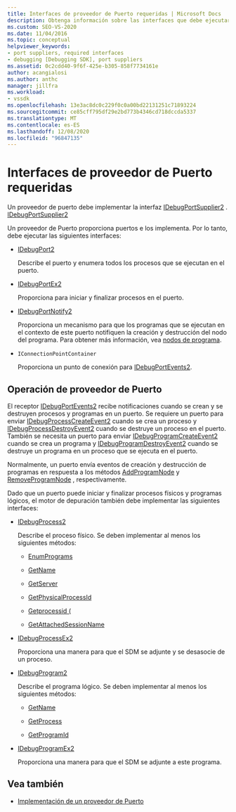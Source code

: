 ```yaml
---
title: Interfaces de proveedor de Puerto requeridas | Microsoft Docs
description: Obtenga información sobre las interfaces que debe ejecutar un proveedor de puerto. Un proveedor de Puerto proporciona puertos e los implementa.
ms.custom: SEO-VS-2020
ms.date: 11/04/2016
ms.topic: conceptual
helpviewer_keywords:
- port suppliers, required interfaces
- debugging [Debugging SDK], port suppliers
ms.assetid: 0c2cdd40-9f6f-425e-b305-858f7734161e
author: acangialosi
ms.author: anthc
manager: jillfra
ms.workload:
- vssdk
ms.openlocfilehash: 13e3ac8dc0c229f0c0a00bd22131251c71893224
ms.sourcegitcommit: ce85cff795df29e2bd773b4346cd718dccda5337
ms.translationtype: MT
ms.contentlocale: es-ES
ms.lasthandoff: 12/08/2020
ms.locfileid: "96847135"
---
```

# <a name="required-port-supplier-interfaces"></a>Interfaces de proveedor de Puerto requeridas
Un proveedor de puerto debe implementar la interfaz [IDebugPortSupplier2](../../extensibility/debugger/reference/idebugportsupplier2.md) . [IDebugPortSupplier2](../../extensibility/debugger/reference/idebugportsupplier2.md)

 Un proveedor de Puerto proporciona puertos e los implementa. Por lo tanto, debe ejecutar las siguientes interfaces:

- [IDebugPort2](../../extensibility/debugger/reference/idebugport2.md)

  Describe el puerto y enumera todos los procesos que se ejecutan en el puerto.

- [IDebugPortEx2](../../extensibility/debugger/reference/idebugportex2.md)

  Proporciona para iniciar y finalizar procesos en el puerto.

- [IDebugPortNotify2](../../extensibility/debugger/reference/idebugportnotify2.md)

  Proporciona un mecanismo para que los programas que se ejecutan en el contexto de este puerto notifiquen la creación y destrucción del nodo del programa. Para obtener más información, vea [nodos de programa](../../extensibility/debugger/program-nodes.md).

- `IConnectionPointContainer`

  Proporciona un punto de conexión para [IDebugPortEvents2](../../extensibility/debugger/reference/idebugportevents2.md).

## <a name="port-supplier-operation"></a>Operación de proveedor de Puerto
 El receptor [IDebugPortEvents2](../../extensibility/debugger/reference/idebugportevents2.md) recibe notificaciones cuando se crean y se destruyen procesos y programas en un puerto. Se requiere un puerto para enviar [IDebugProcessCreateEvent2](../../extensibility/debugger/reference/idebugprocesscreateevent2.md) cuando se crea un proceso y [IDebugProcessDestroyEvent2](../../extensibility/debugger/reference/idebugprocessdestroyevent2.md) cuando se destruye un proceso en el puerto. También se necesita un puerto para enviar [IDebugProgramCreateEvent2](../../extensibility/debugger/reference/idebugprogramcreateevent2.md) cuando se crea un programa y [IDebugProgramDestroyEvent2](../../extensibility/debugger/reference/idebugprogramdestroyevent2.md) cuando se destruye un programa en un proceso que se ejecuta en el puerto.

 Normalmente, un puerto envía eventos de creación y destrucción de programas en respuesta a los métodos [AddProgramNode](../../extensibility/debugger/reference/idebugportnotify2-addprogramnode.md) y [RemoveProgramNode](../../extensibility/debugger/reference/idebugportnotify2-removeprogramnode.md) , respectivamente.

 Dado que un puerto puede iniciar y finalizar procesos físicos y programas lógicos, el motor de depuración también debe implementar las siguientes interfaces:

- [IDebugProcess2](../../extensibility/debugger/reference/idebugprocess2.md)

  Describe el proceso físico. Se deben implementar al menos los siguientes métodos:

  - [EnumPrograms](../../extensibility/debugger/reference/idebugprocess2-enumprograms.md)

  - [GetName](../../extensibility/debugger/reference/idebugprocess2-getname.md)

  - [GetServer](../../extensibility/debugger/reference/idebugprocess2-getserver.md)

  - [GetPhysicalProcessId](../../extensibility/debugger/reference/idebugprocess2-getphysicalprocessid.md)

  - [Getprocessid (](../../extensibility/debugger/reference/idebugprocess2-getprocessid.md)

  - [GetAttachedSessionName](../../extensibility/debugger/reference/idebugprocess2-getattachedsessionname.md)

- [IDebugProcessEx2](../../extensibility/debugger/reference/idebugprocessex2.md)

  Proporciona una manera para que el SDM se adjunte y se desasocie de un proceso.

- [IDebugProgram2](../../extensibility/debugger/reference/idebugprogram2.md)

  Describe el programa lógico. Se deben implementar al menos los siguientes métodos:

  - [GetName](../../extensibility/debugger/reference/idebugprogram2-getname.md)

  - [GetProcess](../../extensibility/debugger/reference/idebugprogram2-getprocess.md)

  - [GetProgramId](../../extensibility/debugger/reference/idebugprogram2-getprogramid.md)

- [IDebugProgramEx2](../../extensibility/debugger/reference/idebugprogramex2.md)

  Proporciona una manera para que el SDM se adjunte a este programa.

## <a name="see-also"></a>Vea también
- [Implementación de un proveedor de Puerto](../../extensibility/debugger/implementing-a-port-supplier.md)
